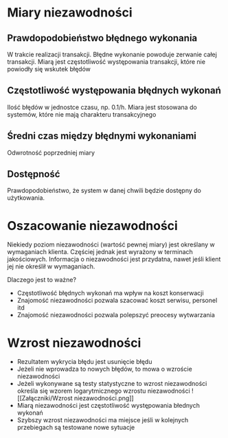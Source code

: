 # Miary niezawodności
## Prawdopodobieństwo błędnego wykonania
W trakcie realizacji transakcji. Błędne wykonanie powoduje zerwanie całej transakcji. Miarą jest częstotliwość występowania transakcji, które nie powiodły się wskutek błędów

## Częstotliwość występowania błędnych wykonań
Ilość błędów w jednostce czasu, np. 0.1/h. Miara jest stosowana do systemów, które nie mają charakteru transakcyjnego

## Średni czas między błędnymi wykonaniami
Odwrotność poprzedniej miary

## Dostępność
Prawdopodobieństwo, że system w danej chwili będzie dostępny do użytkowania.

# Oszacowanie niezawodności
Niekiedy poziom niezawodności (wartość pewnej miary) jest określany w wymaganiach klienta. Częściej jednak jest wyrażony w terminach jakościowych. Informacja o niezawodności jest przydatna, nawet jeśli klient jej nie określił w wymaganiach.

Dlaczego jest to ważne?
- Częstotliwość błędnych wykonań ma wpływ na koszt konserwacji
- Znajomość niezawodności pozwala szacować koszt serwisu, personel itd
- Znajomość niezawodności pozwala polepszyć preocesy wytwarzania

# Wzrost niezawodności
- Rezultatem wykrycia błędu jest usunięcie błędu
- Jeżeli nie wprowadza to nowych błędów, to mowa o wzroście niezawodności
- Jeżeli wykonywane są testy statystyczne to wzrost niezawodności określa się wzorem logarytmicznego wzrostu niezawodności
	![[Załączniki/Wzrost niezawodności.png]]
- Miarą niezawodności jest częstotliwość występowania błednych wykonań
- Szybszy wzrost niezawodności ma miejsce jeśli w kolejnych przebiegach są testowane nowe sytuacje